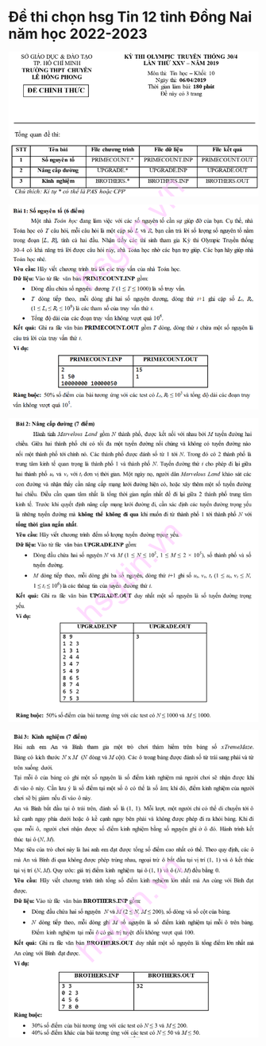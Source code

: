 # Đề thi chọn hsg Tin 12 tỉnh Đồng Nai năm học 2022-2023

![](olp30419b0.png)

![](olp30419b1.png)

![](olp30419b2.png)

![](olp30419b3.png)

